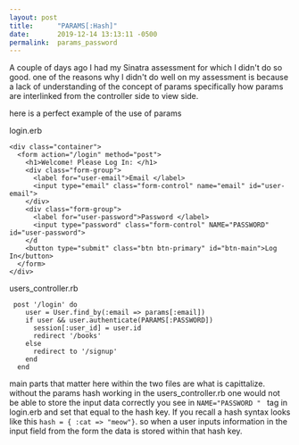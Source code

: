 ```yaml
---
layout: post
title:      "PARAMS[:Hash]"
date:       2019-12-14 13:13:11 -0500
permalink:  params_password
---
```



A couple of days ago I had my Sinatra assessment for which I didn't do so good.
one of the reasons why I didn't do well on my assessment is because a lack of understanding of the concept of params
specifically how params are interlinked from the controller side to view side. 

here is a perfect example of the use of params

login.erb
```
<div class="container">
  <form action="/login" method="post">
    <h1>Welcome! Please Log In: </h1>
    <div class="form-group">
      <label for="user-email">Email </label>
      <input type="email" class="form-control" name="email" id="user-email">
    </div>
    <div class="form-group">
      <label for="user-password">Password </label>
      <input type="password" class="form-control" NAME="PASSWORD"  id="user-password">
    </d
    <button type="submit" class="btn btn-primary" id="btn-main">Log In</button>
  </form>
</div>

```

users_controller.rb
```
 post '/login' do
    user = User.find_by(:email => params[:email])
    if user && user.authenticate(PARAMS[:PASSWORD])
      session[:user_id] = user.id
      redirect '/books'
    else
      redirect to '/signup'
    end
  end
```

main parts that matter here within the two files are what is capittalize. without the params hash working in the users_controller.rb one would not be able to store the input data correctly you see in  `NAME="PASSWORD " ` tag in login.erb and set that equal to the hash key. 
If you recall a hash syntax looks like this `hash = {
  :cat => "meow"}`. so when a user inputs information in the input field from the form the data is stored within that hash key.
	
